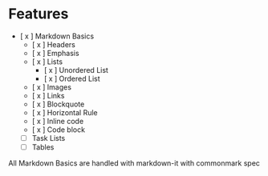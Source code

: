 # Features
- [ x ] Markdown Basics  
    - [ x ] Headers
    - [ x ] Emphasis
    - [ x ] Lists
        - [ x ] Unordered List
        - [ x ] Ordered List
    - [ x ] Images
    - [ x ] Links
    - [ x ] Blockquote
    - [ x ] Horizontal Rule
    - [ x ] Inline code
    - [ x ] Code block
    - [  ] Task Lists
    - [  ] Tables
    
All Markdown Basics are handled with markdown-it with commonmark spec